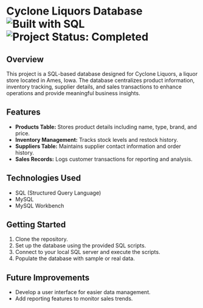 # Cyclone Liquors Database ![Built with SQL](https://img.shields.io/badge/Built%20with-SQL-blue) ![Project Status: Completed](https://img.shields.io/badge/Project%20Status-Completed-brightgreen)



## Overview
This project is a SQL-based database designed for Cyclone Liquors, a liquor store located in Ames, Iowa. The database centralizes product information, inventory tracking, supplier details, and sales transactions to enhance operations and provide meaningful business insights.

## Features
- **Products Table:** Stores product details including name, type, brand, and price.
- **Inventory Management:** Tracks stock levels and restock history.
- **Suppliers Table:** Maintains supplier contact information and order history.
- **Sales Records:** Logs customer transactions for reporting and analysis.

## Technologies Used
- SQL (Structured Query Language)
- MySQL
- MySQL Workbench

## Getting Started
1. Clone the repository.
2. Set up the database using the provided SQL scripts.
3. Connect to your local SQL server and execute the scripts.
4. Populate the database with sample or real data.

## Future Improvements
- Develop a user interface for easier data management.
- Add reporting features to monitor sales trends.
